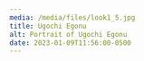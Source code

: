 ```yaml
---
media: /media/files/look1_5.jpg
title: Ugochi Egonu
alt: Portrait of Ugochi Egonu
date: 2023-01-09T11:56:00-0500
---
```

